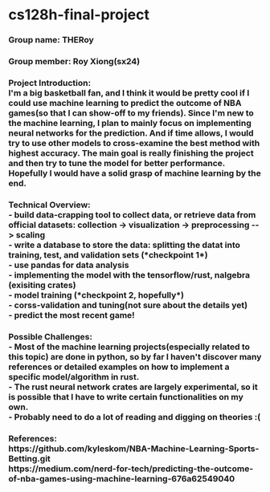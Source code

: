 # cs128h-final-project
<h3> Group name: THERoy <h3>
<h3> Group member: Roy Xiong(sx24) <h3>
<h3> Project Introduction: <br>
I'm a big basketball fan, and I think it would be pretty cool if I could use machine learning to predict the outcome of NBA games(so that I can show-off to my friends). Since I'm new to the machine learning, I plan to mainly focus on implementing neural networks for the prediction. And if time allows, I would try to use other models to cross-examine the best method with highest accuracy. The main goal is really finishing the project and then try to tune the model for better performance. Hopefully I would have a solid grasp of machine learning by the end.  
<h3>
<h3> Technical Overview: <br>
- build data-crapping tool to collect data, or retrieve data from official datasets: collection -> visualization -> preprocessing --> scaling<br>
- write a database to store the data: splitting the datat into training, test, and validation sets (*checkpoint 1*)<br>
- use pandas for data analysis <br>
- implementing the model with the tensorflow/rust, nalgebra (exisiting crates) <br>
- model training (*checkpoint 2, hopefully*)<br>
- corss-validation and tuning(not sure about the details yet) <br>
- predict the most recent game!

<h3>
<h3> Possible Challenges:<br> 
- Most of the machine learning projects(especially related to this topic) are done in python, so by far I haven't discover many references or detailed examples on how to implement a specific model/algorithm in rust. <br>
- The rust neural network crates are largely experimental, so it is possible that I have to write certain functionalities on my own. <br>
- Probably need to do a lot of reading and digging on theories :(
<h3>
<h3>References: <br>
https://github.com/kyleskom/NBA-Machine-Learning-Sports-Betting.git <br>
https://medium.com/nerd-for-tech/predicting-the-outcome-of-nba-games-using-machine-learning-676a62549040
<h3>
